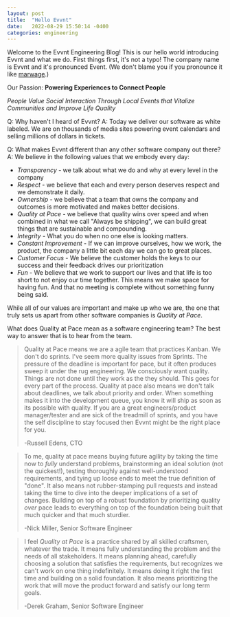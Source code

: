 ```yaml
---
layout: post
title:  "Hello Evvnt"
date:   2022-08-29 15:50:14 -0400
categories: engineering
---
```

Welcome to the Evvnt Engineering Blog! This is our hello world introducing Evvnt and what we do. First things first, it's not a typo! The company name is Evvnt and it's pronounced Event. (We don't blame you if you pronounce it like [marwage](https://www.youtube.com/watch?v=3odMTPuzLwY).)

Our Passion: **Powering Experiences to Connect People**

*People Value Social Interaction Through Local Events that Vitalize Communities and Improve Life Quality*

Q: Why haven't I heard of Evvnt?
A: Today we deliver our software as white labeled. We are on thousands of media sites powering event calendars and selling millions of dollars in tickets.

Q: What makes Evvnt different than any other software company out there?
A: We believe in the following values that we embody every day:
* *Transparency* - we talk about what we do and why at every level in the company
* *Respect* - we believe that each and every person deserves respect and we demonstrate it daily.
* *Ownership* - we believe that a team that owns the company and outcomes is more motivated and makes better decisions.
* *Quality at Pace* - we believe that quality wins over speed and when combined in what we call "Always be shipping", we can build great things that are sustainable and compounding.
* *Integrity* - What you do when no one else is looking matters.
* *Constant Improvement* - If we can improve ourselves, how we work, the product, the company a little bit each day we can go to great places.
* *Customer Focus* - We believe the customer holds the keys to our success and their feedback drives our prioritization
* *Fun* - We believe that we work to support our lives and that life is too short to not enjoy our time together. This means we make space for having fun. And that no meeting is complete without something funny being said.

While all of our values are important and make up who we are, the one that truly sets us apart from other software companies is *Quality at Pace*.

What does Quality at Pace mean as a software engineering team? The best way to answer that is to hear from the team.

> Quality at Pace means we are a agile team that practices Kanban. We don't do sprints. 
> I've seem more quality issues from Sprints. The pressure of the deadline is important for pace, but it often produces 
> sweep it under the rug engineering. We consciously want quality. Things are not done until they work as the they should. 
> This goes for every part of the process. Quality at pace also means we don't talk about deadlines, we talk about priority and order.
> When something makes it into the development queue, you know it will ship as soon as its possible with quality.
> If you are a great engineers/product manager/tester and are sick of the treadmill of sprints, and you have the 
> self discipline to stay focused then Evvnt might be the right place for you.
> 
> -Russell Edens, CTO

> To me, quality at pace means buying future agility by taking the time now to _fully_ understand problems, brainstorming an ideal solution (not the quickest!), testing thoroughly against well-understood requirements, and tying up loose ends to meet the true definition of "done". It also means not rubber-stamping pull requests and instead taking the time to dive into the deeper implications of a set of changes.
> Building on top of a robust foundation by prioritizing quality _over_ pace leads to everything on top of the foundation being built that much quicker and that much sturdier.
>
> -Nick Miller, Senior Software Engineer

> I feel _Quality at Pace_ is a practice shared by all skilled craftsmen, whatever the trade. It means fully understanding the problem and the
> needs of all stakeholders. It means planning ahead, carefully choosing a solution that satisfies the requirements, but recognizes we can't work 
> on one thing indefinitely. It means doing it right the first time and building on a solid foundation. It also means prioritizing the work that 
> will move the product forward and satisfy our long term goals.
> 
> -Derek Graham, Senior Software Engineer
